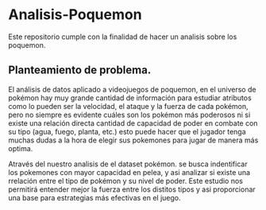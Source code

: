 # Analisis-Poquemon
Este repositorio cumple con la finalidad de hacer un analisis sobre los poquemon.
## Planteamiento de problema.
El análisis de datos aplicado a videojuegos de poquemon, en el universo de pokémon hay muy grande cantidad de información para estudiar atributos como lo pueden ser la velocidad, el ataque y la fuerza de cada pokémon, pero no siempre es evidente cuáles son los pokémon más poderosos ni si existe una relación directa cantidad de capacidad de poder en combate con su tipo (agua, fuego, planta, etc.) esto puede hacer que el jugador tenga muchas dudas a la hora de elegir sus pokemones para jugar de manera más optima.   

Através del nuestro analisis de el dataset pokémon. se busca indentificar los pokemones con mayor capacidad en pelea, y asi analizar si existe una rrelación entre el tipo de pokémon y su nivel de poder. Este estudio nos permitirá entender mejor la fuerza entre los distitos tipos y asi proporcionar una base para estrategias más efectivas en el juego.

 
